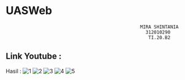 # UASWeb
```
                                                 MIRA SHINTANIA
                                                   312010290
                                                    TI.20.B2
```
## Link Youtube :

Hasil :
![1](https://user-images.githubusercontent.com/72985112/178989050-84aa8267-52f7-4aa8-b1b6-e74317a0b3a3.png)
![2](https://user-images.githubusercontent.com/72985112/178989061-b44b133a-5b94-4e4b-995a-376556682a1b.png)
![3](https://user-images.githubusercontent.com/72985112/178989064-8402d9de-a84d-49d8-90c0-4a3b75e8b553.png)
![4](https://user-images.githubusercontent.com/72985112/178989066-a62ce9be-9f65-4639-b52a-5feb84384907.png)
![5](https://user-images.githubusercontent.com/72985112/178989072-ec44a3ec-4f1a-4097-8d68-6b7d1c599f60.png)
